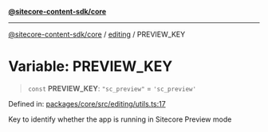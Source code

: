 [**@sitecore-content-sdk/core**](../../README.md)

***

[@sitecore-content-sdk/core](../../README.md) / [editing](../README.md) / PREVIEW\_KEY

# Variable: PREVIEW\_KEY

> `const` **PREVIEW\_KEY**: `"sc_preview"` = `'sc_preview'`

Defined in: [packages/core/src/editing/utils.ts:17](https://github.com/Sitecore/content-sdk/blob/8b95896c4f9d2f6a2c452ee63406a9f69e9ab407/packages/core/src/editing/utils.ts#L17)

Key to identify whether the app is running in Sitecore Preview mode
